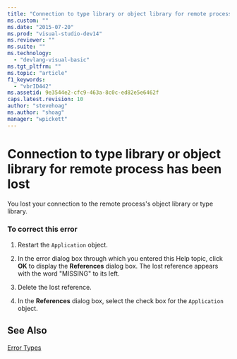 ```yaml
---
title: "Connection to type library or object library for remote process has been lost | Microsoft Docs"
ms.custom: ""
ms.date: "2015-07-20"
ms.prod: "visual-studio-dev14"
ms.reviewer: ""
ms.suite: ""
ms.technology: 
  - "devlang-visual-basic"
ms.tgt_pltfrm: ""
ms.topic: "article"
f1_keywords: 
  - "vbrID442"
ms.assetid: 9e3544e2-cfc9-463a-8c0c-ed82e5e6462f
caps.latest.revision: 10
author: "stevehoag"
ms.author: "shoag"
manager: "wpickett"
---
```

# Connection to type library or object library for remote process has been lost
You lost your connection to the remote process's object library or type library.  
  
### To correct this error  
  
1.  Restart the `Application` object.  
  
2.  In the error dialog box through which you entered this Help topic, click **OK** to display the **References** dialog box. The lost reference appears with the word "MISSING" to its left.  
  
3.  Delete the lost reference.  
  
4.  In the **References** dialog box, select the check box for the `Application` object.  
  
## See Also  
 [Error Types](../../visual-basic/programming-guide/language-features/error-types.md)